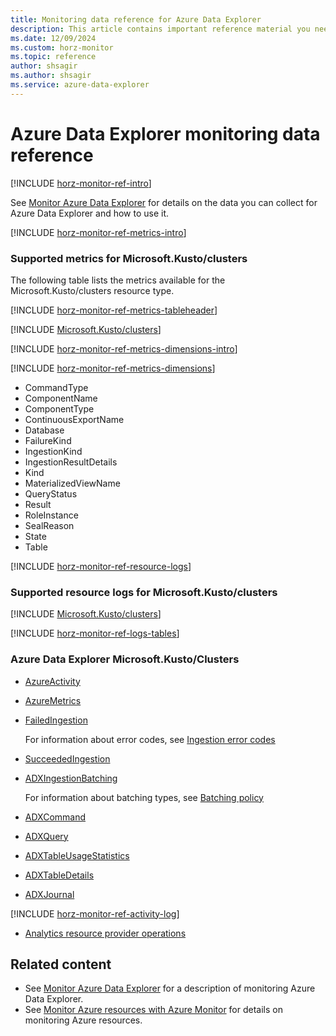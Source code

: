 ```yaml
---
title: Monitoring data reference for Azure Data Explorer
description: This article contains important reference material you need when you monitor Azure Data Explorer by using Azure Monitor.
ms.date: 12/09/2024
ms.custom: horz-monitor
ms.topic: reference
author: shsagir
ms.author: shsagir
ms.service: azure-data-explorer
---
```


# Azure Data Explorer monitoring data reference

[!INCLUDE [horz-monitor-ref-intro](~/../reusable-content/ce-skilling/azure/includes/azure-monitor/horizontals/horz-monitor-ref-intro.md)]

See [Monitor Azure Data Explorer](monitor-data-explorer.md) for details on the data you can collect for Azure Data Explorer and how to use it.

[!INCLUDE [horz-monitor-ref-metrics-intro](~/../reusable-content/ce-skilling/azure/includes/azure-monitor/horizontals/horz-monitor-ref-metrics-intro.md)]

### Supported metrics for Microsoft.Kusto/clusters

The following table lists the metrics available for the Microsoft.Kusto/clusters resource type.

[!INCLUDE [horz-monitor-ref-metrics-tableheader](~/../reusable-content/ce-skilling/azure/includes/azure-monitor/horizontals/horz-monitor-ref-metrics-tableheader.md)]

[!INCLUDE [Microsoft.Kusto/clusters](~/../reusable-content/ce-skilling/azure/includes/azure-monitor/reference/metrics/microsoft-kusto-clusters-metrics-include.md)]

[!INCLUDE [horz-monitor-ref-metrics-dimensions-intro](~/../reusable-content/ce-skilling/azure/includes/azure-monitor/horizontals/horz-monitor-ref-metrics-dimensions-intro.md)]

[!INCLUDE [horz-monitor-ref-metrics-dimensions](~/../reusable-content/ce-skilling/azure/includes/azure-monitor/horizontals/horz-monitor-ref-metrics-dimensions.md)]

- CommandType
- ComponentName
- ComponentType
- ContinuousExportName
- Database
- FailureKind
- IngestionKind
- IngestionResultDetails
- Kind
- MaterializedViewName
- QueryStatus
- Result
- RoleInstance
- SealReason
- State
- Table

[!INCLUDE [horz-monitor-ref-resource-logs](~/../reusable-content/ce-skilling/azure/includes/azure-monitor/horizontals/horz-monitor-ref-resource-logs.md)]

### Supported resource logs for Microsoft.Kusto/clusters

[!INCLUDE [Microsoft.Kusto/clusters](~/../reusable-content/ce-skilling/azure/includes/azure-monitor/reference/logs/microsoft-kusto-clusters-logs-include.md)]

[!INCLUDE [horz-monitor-ref-logs-tables](~/../reusable-content/ce-skilling/azure/includes/azure-monitor/horizontals/horz-monitor-ref-logs-tables.md)]

### Azure Data Explorer Microsoft.Kusto/Clusters

- [AzureActivity](/azure/azure-monitor/reference/tables/azureactivity#columns)
- [AzureMetrics](/azure/azure-monitor/reference/tables/azuremetrics#columns)
- [FailedIngestion](/azure/azure-monitor/reference/tables/failedingestion#columns)

  For information about error codes, see [Ingestion error codes](error-codes.md)

- [SucceededIngestion](/azure/azure-monitor/reference/tables/succeededingestion#columns)
- [ADXIngestionBatching](/azure/azure-monitor/reference/tables/adxingestionbatching#columns)

  For information about batching types, see [Batching policy](/kusto/management/batching-policy?view=azure-data-explorer&preserve-view=true#sealing-a-batch)

- [ADXCommand](/azure/azure-monitor/reference/tables/adxcommand#columns)
- [ADXQuery](/azure/azure-monitor/reference/tables/adxquery#columns)
- [ADXTableUsageStatistics](/azure/azure-monitor/reference/tables/adxtableusagestatistics#columns)
- [ADXTableDetails](/azure/azure-monitor/reference/tables/adxtabledetails#columns)
- [ADXJournal](/azure/azure-monitor/reference/tables/adxjournal#columns)

[!INCLUDE [horz-monitor-ref-activity-log](~/../reusable-content/ce-skilling/azure/includes/azure-monitor/horizontals/horz-monitor-ref-activity-log.md)]

- [Analytics resource provider operations](/azure/role-based-access-control/resource-provider-operations#analytics)

## Related content

- See [Monitor Azure Data Explorer](monitor-data-explorer.md) for a description of monitoring Azure Data Explorer.
- See [Monitor Azure resources with Azure Monitor](/azure/azure-monitor/essentials/monitor-azure-resource) for details on monitoring Azure resources.
